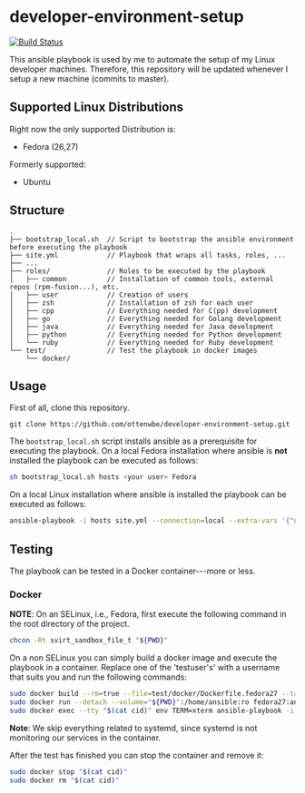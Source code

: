 # developer-environment-setup

[![Build Status](https://travis-ci.org/ottenwbe/developer-environment-setup.svg?branch=master)](https://travis-ci.org/ottenwbe/developer-environment-setup)

This ansible playbook is used by me to automate the setup of my Linux developer machines. Therefore, this repository will be updated whenever I setup a new machine (commits to master).

## Supported Linux Distributions

Right now the only supported Distribution is:
* Fedora (26,27)

Formerly supported:
* Ubuntu

## Structure

```
.
├── bootstrap_local.sh  // Script to bootstrap the ansible environment before executing the playbook
├── site.yml            // Playbook that wraps all tasks, roles, ...
├── ... 
├── roles/              // Roles to be executed by the playbook
│   ├── common          // Installation of common tools, external repos (rpm-fusion...), etc. 
│   ├── user            // Creation of users
│   ├── zsh             // Installation of zsh for each user
│   ├── cpp             // Everything needed for C(pp) development
│   ├── go              // Everything needed for Golang development
│   ├── java            // Everything needed for Java development
│   ├── python          // Everything needed for Python development
│   └── ruby            // Everything needed for Ruby development       
└── test/               // Test the playbook in docker images
    └── docker/
```

## Usage 

First of all, clone this repository.

```
git clone https://github.com/ottenwbe/developer-environment-setup.git
```

The ```bootstrap_local.sh``` script installs ansible as a prerequisite for executing the playbook.
On a local Fedora installation where ansible is __not__ installed the playbook can be executed as follows:

```bash
sh bootstrap_local.sh hosts <your user> Fedora
```

On a local Linux installation where ansible is installed the playbook can be executed as follows:
```bash
ansible-playbook -i hosts site.yml --connection=local --extra-vars '{"users": ["your user"]}' --ask-become-pass
```

## Testing 

The playbook can be tested in a Docker container---more or less.

### Docker


__NOTE__: On an SELinux, i.e., Fedora, first execute the following command in the root directory of the project.

```bash
chcon -Rt svirt_sandbox_file_t "${PWD}"
```

On a non SELinux you can simply build a docker image and execute the playbook in a container. Replace one of the 'testuser's' with a username that suits you and run the following commands:

```bash
sudo docker build --rm=true --file=test/docker/Dockerfile.fedora27 --tag=fedora27:ansible test/docker
sudo docker run --detach --volume="${PWD}":/home/ansible:ro fedora27:ansible "/sbin/init" > cid
sudo docker exec --tty "$(cat cid)" env TERM=xterm ansible-playbook -i /home/ansible/test/docker/test_hosts /home/ansible/site.yml --connection=local --become --extra-vars '{"users": ["testuser1","testuser2"]}' --skip-tags "systemd"
```

__Note__: We skip everything related to systemd, since systemd is not monitoring our services in the container.  

After the test has finished you can stop the container and remove it:
```bash
sudo docker stop "$(cat cid)"
sudo docker rm "$(cat cid)"
```

